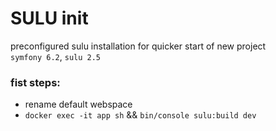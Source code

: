 <h1>SULU init</h1>

preconfigured sulu installation for quicker start of new project  
`symfony 6.2`, `sulu 2.5`

### fist steps:
- rename default webspace
- `docker exec -it app sh` && `bin/console sulu:build dev`

